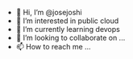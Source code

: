 - 👋 Hi, I’m @josejoshi
- 👀 I’m interested in public cloud
- 🌱 I’m currently learning devops
- 💞️ I’m looking to collaborate on ...
- 📫 How to reach me ...

<!---
josejoshi/josejoshi is a ✨ special ✨ repository because its `README.md` (this file) appears on your GitHub profile.
You can click the Preview link to take a look at your changes.
--->
